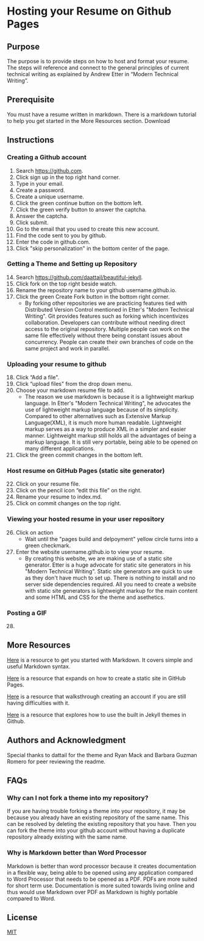 # Hosting your Resume on Github Pages

## Purpose
The purpose is to provide steps on how to host and format your resume. The steps will reference and connect to the general principles of current technical writing as explained by Andrew Etter in “Modern Technical Writing”.

## Prerequisite
You must have a resume written in markdown. There is a markdown tutorial to help you get started in the More Resources section. Download 

## Instructions
### Creating a Github account
1. Search https://github.com.
2. Click sign up in the top right hand corner.
3. Type in your email.
4. Create a password.
5. Create a unique username.
6. Click the green continue button on the bottom left.
7. Click the green verify button to answer the captcha.
8. Answer the captcha.
9. Click submit.
10. Go to the email that you used to create this new account.
11. Find the code sent to you by github.
12. Enter the code in github.com.
13. Click "skip personalization" in the bottom center of the page.
### Getting a Theme and Setting up Repository
14. Search https://github.com/daattail/beautiful-jekyll.
15. Click fork on the top right beside watch.
16. Rename the repository name to your github username.github.io.
17. Click the green Create Fork button in the bottom right corner.
     * By forking other repositories we are practicing features tied with Distributed Version Control mentioned in Etter's "Modern Technical Writing". Git provides features such as forking which incentivizes collaboration. Developers can contribute without needing direct access to the original repository. Multiple people can work on the same file effectively without there being constant issues about concurrency. People can create their own branches of code on the same project and work in parallel.
### Uploading your resume to github
18. Click “Add a file".
19. Click “upload files" from the drop down menu.
20. Choose your markdown resume file to add. 
     * The reason we use markdown is because it is a lightweight markup language. In Etter's "Modern Technical Writing", he advocates the use of lightweight markup language because of its simplicity. Compared to other alternatives such as Extensive Markup Language(XML), it is much more human readable. Lightweight markup serves as a way to produce XML in a simpler and easier manner. Lightweight markup still holds all the advantages of being a markup language. It is still very portable, being able to be opened on many different applications.
21. Click the green commit changes in the bottom left. 
### Host resume on GitHub Pages (static site generator)
22. Click on your resume file.
23. Click on the pencil icon “edit this file” on the right.
24. Rename your resume to index.md.
25. Click on commit changes on the top right.
### Viewing your hosted resume in your user repository
26. Click on action
     * Wait until the "pages build and delpoyment" yellow circle turns into a green checkmark.
27. Enter the website username.github.io to view your resume.
     * By creating this website, we are making use of a static site generator. Etter is a huge advocate for static site generators in his "Modern Technical Writing". Static site generators are quick to use as they don't have much to set up. There is nothing to install and no server side dependencies required. All you need to create a website with static site generators is lightweight markup for the main content and some HTML and CSS for the theme and asethetics.
### Posting a GIF
28. 


	
## More Resources
[Here](https://www.youtube.com/watch?v=qhoXn4bIE1s) is a resource to get you started with Markdown. It covers simple and useful Markdown syntax.

[Here](https://www.youtube.com/watch?v=g6AJ9qPPoyc) is a resource that expands on how to create a static site in GitHub Pages.

[Here](https://www.youtube.com/watch?v=Gn3w1UvTx0A) is a resource that walksthrough creating an account if you are still having difficulties with it. 

[Here](https://www.youtube.com/watch?v=CTqqvaVKAJU&t=4s) is a resource that explores how to use the built in Jekyll themes in Github.



## Authors and Acknowledgment
Special thanks to dattail for the theme and Ryan Mack and Barbara Guzman Romero for peer reviewing the readme.

## FAQs
### Why can I not fork a theme into my repository?

If you are having trouble forking a theme into your repository, it may be because you already have an existing repository of the same name. This can be resolved by deleting the existing repository that you have. Then you can fork the theme into your github account without having a duplicate repository already existing with the same name.

### Why is Markdown better than Word Processor
Markdown is better than word processor because it creates documentation in a flexible way, being able to be opened using any application compared to Word Processor that needs to be opened as a PDF. PDFs are more suited for short term use. Documentation is more suited towards living online and thus would use Markdown over PDF as Markdown is highly portable compared to Word. 


## License

[MIT](https://choosealicense.com/licenses/mit/)
